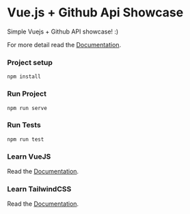 # Vue.js + Github Api Showcase

Simple Vuejs + Github API showcase! :) 

For more detail read the [Documentation](https://github.com/gilnd/vue-github-api/blob/main/docs/doc.md).

### Project setup
```
npm install
```

### Run Project
```
npm run serve
```

### Run Tests
```
npm run test
```

### Learn VueJS
Read the [Documentation](https://v3.vuejs.org/guide/introduction.html).

### Learn TailwindCSS
Read the [Documentation](https://tailwindcss.com/docs/installation).
